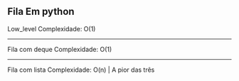 Fila Em python
------------------------------------------------

Low_level
Complexidade: O(1)

------------------------------------------------
Fila com deque
Complexidade: O(1)

------------------------------------------------
Fila com lista
Complexidade: O(n) | A pior das três
